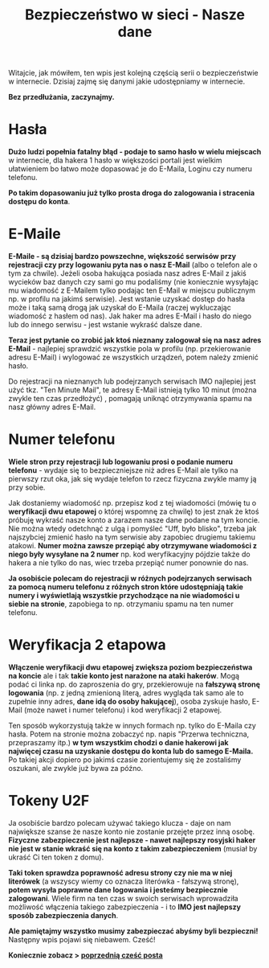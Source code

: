 ﻿---
layout: post
title: "Bezpieczeństwo w sieci - Nasze dane"
categories: internet
---

Witajcie, jak mówiłem, ten wpis jest kolejną częścią serii o bezpieczeństwie w internecie.  Dzisiaj zajmę się danymi jakie udostępniamy w internecie.

**Bez przedłużania, zaczynajmy.**

# Hasła

**Dużo ludzi popełnia fatalny błąd - podaje to samo hasło w wielu miejscach** w internecie, dla hakera 1 hasło w większości portali jest wielkim ułatwieniem bo łatwo może dopasować je do E-Maila, Loginu czy numeru telefonu. 

**Po takim dopasowaniu już tylko prosta droga do zalogowania i  stracenia dostępu do konta**.

# E-Maile

**E-Maile - są dzisiaj bardzo powszechne, większość serwisów przy rejestracji czy przy logowaniu pyta nas o nasz E-Mail** (albo o telefon ale o tym za chwile). Jeżeli osoba hakująca posiada nasz adres E-Mail z jakiś wycieków baz danych czy sami go mu podaliśmy (nie koniecznie wysyłając mu wiadomość z E-Mailem tylko podając ten E-Mail w miejscu publicznym np. w profilu na jakimś serwisie). Jest wstanie uzyskać dostęp do hasła może i taką samą drogą jak uzyskał do E-Maila (raczej wykluczając wiadomość z hasłem od nas). Jak haker ma adres E-Mail i hasło do niego lub do innego serwisu - jest wstanie wykraść dalsze dane.

**Teraz jest pytanie co zrobić jak ktoś nieznany zalogował się na nasz adres E-Mail** - najlepiej sprawdzić wszystkie pola w profilu (np. przekierowanie adresu E-Mail) i wylogować ze wszystkich urządzeń, potem należy zmienić hasło.

Do rejestracji na nieznanych lub podejrzanych serwisach IMO najlepiej jest użyć tkz. "Ten Minute Mail", te adresy E-Mail istnieją tylko 10 minut (można zwykle ten czas przedłożyć) , pomagają uniknąć otrzymywania spamu na nasz główny adres E-Mail.

# Numer telefonu

**Wiele stron przy rejestracji lub logowaniu prosi o podanie numeru telefonu** - wydaje się to bezpieczniejsze niż adres E-Mail ale tylko na pierwszy rzut oka, jak się wydaje telefon to rzecz fizyczna zwykle mamy ją przy sobie. 

Jak dostaniemy wiadomość np. przepisz kod z tej wiadomości (mówię tu o **weryfikacji dwu etapowej** o której wspomnę za chwilę) to jest znak że ktoś próbuję wykraść nasze konto a zarazem nasze dane podane na tym koncie. Nie można wtedy odetchnąć z ulgą i pomyśleć "Uff, było blisko", trzeba jak najszybciej zmienić hasło na tym serwisie aby zapobiec drugiemu takiemu atakowi. **Numer można zawsze przepiąć aby otrzymywane wiadomości z niego były wysyłane na 2 numer** np. kod weryfikacyjny pójdzie także do hakera a nie tylko do nas, wiec trzeba przepiąć numer ponownie do nas.

**Ja osobiście polecam do rejestracji w różnych podejrzanych serwisach za pomocą numeru telefonu z różnych stron które udostępniają takie numery i wyświetlają wszystkie przychodzące na nie wiadomości u siebie na stronie**, zapobiega to np. otrzymaniu spamu na ten numer telefonu.

# Weryfikacja 2 etapowa

**Włączenie weryfikacji dwu etapowej zwiększa poziom bezpieczeństwa na koncie** ale i tak **takie konto jest narażone na ataki hakerów**. Mogą podać ci linka np. do zaproszenia do gry, przekierowuje na **fałszywą stronę logowania** (np. z jedną zmienioną literą, adres wygląda tak samo ale to zupełnie inny adres, **dane idą do osoby hakującej**), osoba zyskuje hasło, E-Mail (może nawet i numer telefonu) i kod weryfikacji 2 etapowej. 

Ten sposób wykorzystują także w innych formach np. tylko do E-Maila czy hasła. Potem na stronie można zobaczyć np. napis "Przerwa techniczna, przepraszamy itp.) **w tym wszystkim chodzi o danie hakerowi jak najwięcej czasu na uzyskanie dostępu do konta lub do samego E-Maila.** Po takiej akcji dopiero po jakimś czasie zorientujemy się że zostaliśmy oszukani, ale zwykle już bywa za późno.

# Tokeny U2F

Ja osobiście bardzo polecam używać takiego klucza - daje on nam największe szanse że nasze konto nie zostanie przejęte przez inną osobę. **Fizyczne zabezpieczenie jest najlepsze - nawet najlepszy rosyjski haker nie jest w stanie wkraść się na konto z takim zabezpieczeniem** (musiał by ukraść Ci ten token z domu).

 **Taki token sprawdza poprawność adresu strony czy nie ma w niej literówek** (a wszyscy wiemy co oznacza literówka - fałszywą stronę), **potem wysyła poprawne dane logowania i jesteśmy bezpiecznie zalogowani**. Wiele firm na ten czas w swoich serwisach wprowadziła możliwość włączenia takiego zabezpieczenia - i to **IMO jest najlepszy sposób zabezpieczenia danych**.
 
**Ale pamiętajmy wszystko musimy zabezpieczać abyśmy byli bezpieczni!** Następny wpis pojawi się niebawem. Cześć!

**Koniecznie zobacz > [poprzednią cześć posta](https://igorkowalczyk.github.io/blog/internet/2019/12/28/Jasna-i-ciemna-strona-internetu)**